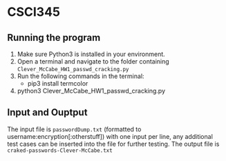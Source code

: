 # CSCI345
## Running the program
1. Make sure Python3 is installed in your environment.
2. Open a terminal and navigate to the folder containing `Clever_McCabe_HW1_passwd_cracking.py`
3. Run the following commands in the terminal:
    * pip3 install termcolor
4. python3 Clever_McCabe_HW1_passwd_cracking.py
## Input and Ouptput
The input file is `passwordDump.txt` (formatted to username:encryption[:otherstuff]) with one input per line, any additional test cases can be inserted into the file for further testing.
The output file is `craked-passwords-Clever-McCabe.txt`
